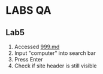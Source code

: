 # LABS QA

## Lab5
1. Accessed [999.md](https://999.md/)
2. Input "computer" into search bar
3. Press Enter
4. Check if site header is still visible
